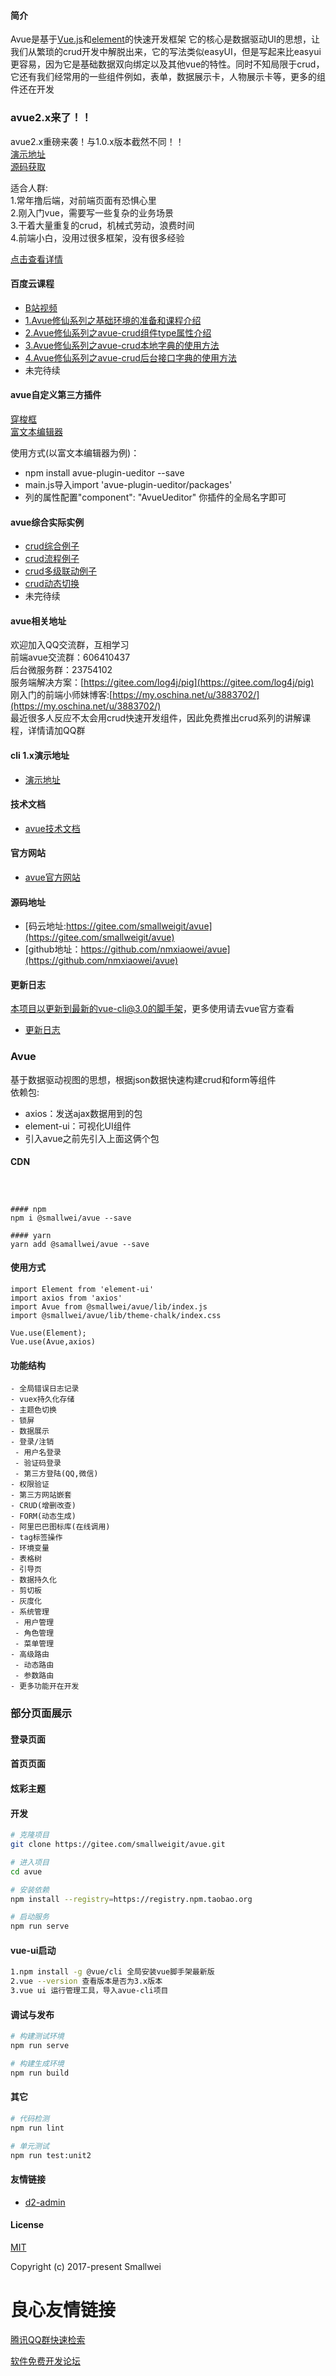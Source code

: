  
   
   
   
 


#### 简介

Avue是基于[Vue.js](https://github.com/vuejs/vue)和[element](https://github.com/ElemeFE/element)的快速开发框架 它的核心是数据驱动UI的思想，让我们从繁琐的crud开发中解脱出来，它的写法类似easyUI，但是写起来比easyui更容易，因为它是基础数据双向绑定以及其他vue的特性。同时不知局限于crud，它还有我们经常用的一些组件例如，表单，数据展示卡，人物展示卡等，更多的组件还在开发  

### avue2.x来了！！
avue2.x重磅来袭！与1.0.x版本截然不同！！  
[演示地址](https://cli2.avue.top)  
[源码获取](https://gitee.com/smallweigit/avue/wikis/vip )  

适合人群:  
1.常年撸后端，对前端页面有恐惧心里  
2.刚入门vue，需要写一些复杂的业务场景  
3.干着大量重复的crud，机械式劳动，浪费时间  
4.前端小白，没用过很多框架，没有很多经验  

[点击查看详情](https://gitee.com/smallweigit/avue/wikis/vip )

#### 百度云课程
 
   
 

- [B站视频](https://www.bilibili.com/video/av24644922)
- [1.Avue修仙系列之基础环境的准备和课程介绍](https://pan.baidu.com/s/1ZBgYby4K8yQC3U4mevuk8A)
- [2.Avue修仙系列之avue-crud组件type属性介绍](https://pan.baidu.com/s/1jo1yx128sSJgnRnECtvEEw#list/path=%2F)
- [3.Avue修仙系列之avue-crud本地字典的使用方法](https://pan.baidu.com/s/1i193Ced5d65_i1wXdVSchQ)
- [4.Avue修仙系列之avue-crud后台接口字典的使用方法](https://pan.baidu.com/s/1TKZSu4K6mac4wio8qDdFJQ)
- 未完待续

#### avue自定义第三方插件

[穿梭框](https://gitee.com/smallweigit/avue-plugin-transfer)  
[富文本编辑器](https://gitee.com/smallweigit/avue-plugin-ueditor)  

使用方式(以富文本编辑器为例)：  
* npm install avue-plugin-ueditor --save
* main.js导入import 'avue-plugin-ueditor/packages'
* 列的属性配置"component": "AvueUeditor" 你插件的全局名字即可


#### avue综合实际实例
- [crud综合例子](http://sandbox.runjs.cn/show/xjjyj1cj)
- [crud流程例子](https://sandbox.runjs.cn/show/hnhjz9wn)
- [crud多级联动例子](https://sandbox.runjs.cn/show/vigm1mvl)
- [crud动态切换](https://sandbox.runjs.cn/show/e5kht8ed)
- 未完待续

#### avue相关地址
欢迎加入QQ交流群，互相学习   
前端avue交流群：606410437  
后台微服务群：23754102   
服务端解决方案：[https://gitee.com/log4j/pig](https://gitee.com/log4j/pig)   
刚入门的前端小师妹博客:[https://my.oschina.net/u/3883702/](https://my.oschina.net/u/3883702/)   
最近很多人反应不太会用crud快速开发组件，因此免费推出crud系列的讲解课程，详情请加QQ群

#### cli 1.x演示地址
- [演示地址](https://cli1.avue.top)

#### 技术文档
- [avue技术文档](https://www.kancloud.cn/smallwei/avue/)

#### 官方网站
- [avue官方网站](https://avue.top)

#### 源码地址
- [码云地址:https://gitee.com/smallweigit/avue](https://gitee.com/smallweigit/avue)
- [github地址：https://github.com/nmxiaowei/avue](https://github.com/nmxiaowei/avue)

#### 更新日志
本项目以更新到最新的vue-cli@3.0的脚手架，更多使用请去vue官方查看  
- [更新日志](./UPDATE.md)

### Avue
基于数据驱动视图的思想，根据json数据快速构建crud和form等组件  
依赖包:  
* axios：发送ajax数据用到的包
* element-ui：可视化UI组件
* 引入avue之前先引入上面这俩个包

#### CDN
```
 
  

#### npm
npm i @smallwei/avue --save

#### yarn
yarn add @samallwei/avue --save

```

#### 使用方式
```
import Element from 'element-ui'
import axios from 'axios'
import Avue from @smallwei/avue/lib/index.js
import @smallwei/avue/lib/theme-chalk/index.css

Vue.use(Element);
Vue.use(Avue,axios)

```

#### 功能结构
```
- 全局错误日志记录
- vuex持久化存储
- 主题色切换
- 锁屏
- 数据展示
- 登录/注销
 - 用户名登录
 - 验证码登录
 - 第三方登陆(QQ,微信)
- 权限验证
- 第三方网站嵌套
- CRUD(增删改查)
- FORM(动态生成)
- 阿里巴巴图标库(在线调用)
- tag标签操作
- 环境变量
- 表格树
- 引导页
- 数据持久化
- 剪切板
- 灰度化
- 系统管理
 - 用户管理
 - 角色管理
 - 菜单管理
- 高级路由
 - 动态路由
 - 参数路由
- 更多功能开在开发
```

### 部分页面展示

#### 登录页面
 


#### 首页页面
 

#### 炫彩主题
 


#### 开发
```bash
# 克隆项目
git clone https://gitee.com/smallweigit/avue.git

# 进入项目
cd avue

# 安装依赖
npm install --registry=https://registry.npm.taobao.org

# 启动服务
npm run serve

```


#### vue-ui启动
```bash
1.npm install -g @vue/cli 全局安装vue脚手架最新版  
2.vue --version 查看版本是否为3.x版本  
3.vue ui 运行管理工具，导入avue-cli项目  

```


#### 调试与发布
```bash
# 构建测试环境
npm run serve

# 构建生成环境
npm run build

```


#### 其它
```bash
# 代码检测
npm run lint

# 单元测试
npm run test:unit2
```

#### 友情链接
- [d2-admin](https://github.com/FairyEver/d2-admin)

#### License
[MIT](https://gitee.com/smallweigit/avue/blob/master/LICENSE)

Copyright (c) 2017-present Smallwei


 # 良心友情链接

[腾讯QQ群快速检索](http://u.720life.cn/s/8cf73f7c)

[软件免费开发论坛](http://u.720life.cn/s/bbb01dc0)